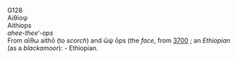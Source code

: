 <body>
  <p>G128<br>  Αἰθίοψ  <br> Aithiops  <br><i>ahee-thee‘-ops </i><br>From   αἴθω    aithō   (to <i>scorch</i>) and   ὤψ    ōps   (the <i>face</i>, from <a href="g3700.htm">3700</a> ; an <i>Ethiopian</i> (as a <i>blackamoor</i>): - Ethiopian.<br></p>
 </body>